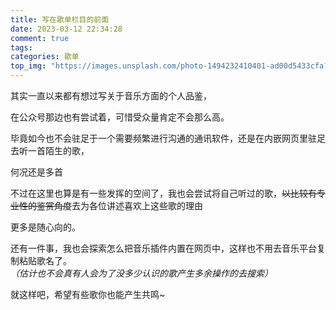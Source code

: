 ```yaml
---
title: 写在歌单栏目的前面
date: 2023-03-12 22:34:28
comment: true
tags:
categories: 歌单
top_img: "https://images.unsplash.com/photo-1494232410401-ad00d5433cfa?ixlib=rb-4.0.3&ixid=MnwxMjA3fDB8MHxwaG90by1wYWdlfHx8fGVufDB8fHx8&auto=format&fit=crop&w=870&q=80"
---
```


其实一直以来都有想过写关于音乐方面的个人品鉴，

在公众号那边也有尝试着，可惜受众量肯定不会那么高。

毕竟如今也不会驻足于一个需要频繁进行沟通的通讯软件，还是在内嵌网页里驻足去听一首陌生的歌，

何况还是多首

不过在这里也算是有一些发挥的空间了，我也会尝试将自己听过的歌，~~以比较有专业性的鉴赏角度~~去为各位讲述喜欢上这些歌的理由

更多是随心向的。

还有一件事，我也会探索怎么把音乐插件内置在网页中，这样也不用去音乐平台复制粘贴歌名了。*（估计也不会真有人会为了没多少认识的歌产生多余操作的去搜索）*

就这样吧，希望有些歌你也能产生共鸣~
